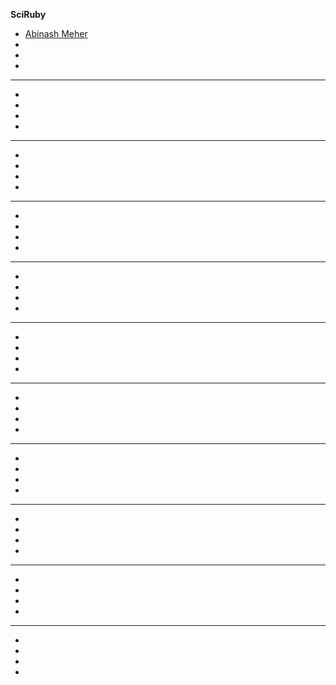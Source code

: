 **SciRuby**
* [Abinash Meher](https://github.com/abinashmeher999/sciruby/wiki/GSoC-2015-Application-Abinash-Meher:-Ruby-bindings-for-CSymPy)
* []()
* []()
* []()


****
* []()
* []()
* []()
* []()

****
* []()
* []()
* []()
* []()

****
* []()
* []()
* []()
* []()

****
* []()
* []()
* []()
* []()

****
* []()
* []()
* []()
* []()

****
* []()
* []()
* []()
* []()

****
* []()
* []()
* []()
* []()

****
* []()
* []()
* []()
* []()

****
* []()
* []()
* []()
* []()

****
* []()
* []()
* []()
* []()
